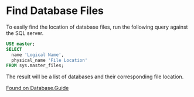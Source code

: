 # Find Database Files

To easily find the location of database files, run the following query against the SQL server.

```sql
USE master;
SELECT 
  name 'Logical Name', 
  physical_name 'File Location'
FROM sys.master_files;
```

The result will be a list of databases and their corresponding file location.

[Found on Database.Guide](https://database.guide/how-to-find-the-location-of-data-files-and-log-files-in-sql-server/)